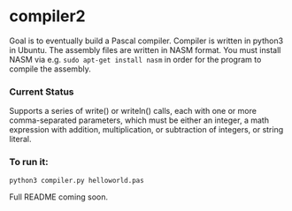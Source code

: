 # compiler2

Goal is to eventually build a Pascal compiler.  Compiler is written in python3 in Ubuntu.  The assembly files are written in NASM format.  You must install NASM via e.g. ```sudo apt-get install nasm``` in order for the program to compile the assembly.

### Current Status

Supports a series of write() or writeln() calls, each with one or more comma-separated parameters, which must be either an integer, a math expression with addition, multiplication, or subtraction of integers, or string literal.

### To run it:

```python3 compiler.py helloworld.pas```



Full README coming soon.  
